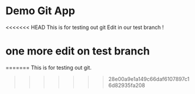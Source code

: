 # Demo Git App 
<<<<<<< HEAD
This is for testing out git
Edit in our test branch ! 
# one more edit on test branch 

=======
This is for testing out git.
>>>>>>> 28e00a9e1a149c66daf6107897c16d82935fa208
